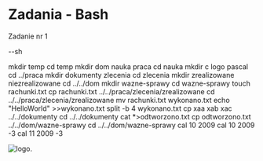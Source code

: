 Zadania - Bash
==========================
Zadanie nr 1

  --sh
  
  mkdir temp
  cd temp
  mkdir dom nauka praca
  cd nauka
  mkdir c logo pascal
  cd ../praca
  mkdir dokumenty zlecenia
  cd zlecenia
  mkdir zrealizowane niezrealizowane
  cd ../../dom
  mkdir wazne-sprawy
  cd wazne-sprawy
  touch rachunki.txt
  cp rachunki.txt ../../praca/zlecenia/zrealizowane
  cd ../../praca/zlecenia/zrealizowane
  mv rachunki.txt wykonano.txt
  echo "HelloWorld" >>wykonano.txt
  split -b 4 wykonano.txt
  cp xaa xab xac ../../dokumenty
  cd ../../dokumenty
  cat *>odtworzono.txt
  cp odtworzono.txt ../../dom/wazne-sprawy
  cd ../../dom/wazne-sprawy
  cal 10 2009
  cal 10 2009 -3
  cal 11 2009 -3

 

  

  ![logo](https://assets-cdn.github.com/images/modules/open_graph/github-octocat.png).
